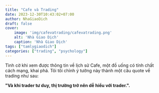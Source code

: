 ```yaml
---
title: "Cafe và Trading"
date: 2023-12-30T10:43:02+07:00
author: NhaGiaoDich
draft: false
cover:
    image: 'img/cafevatrading/cafevatrading.png'
    alt: 'Nhà Giao Dịch'
    caption: 'Nhà Giao Dịch'
tags: ["tamlygiaodich"]
categories: ["trading", "psychology"]
---
```


Tình cờ khi xem được thông tin về lịch sử Cafe, một đồ uống có tính chất cách mạng, khai phá. Tôi tôi chỉnh ý tưởng này thành một câu quote về  trading như sau:

**"Và khi trader tư duy, thị trường trở nên dễ hiểu với trader.".**
